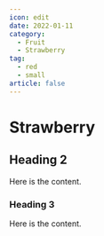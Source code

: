 ```yaml
---
icon: edit
date: 2022-01-11
category:
  - Fruit
  - Strawberry
tag:
  - red
  - small
article: false
---
```


# Strawberry

## Heading 2

Here is the content.

### Heading 3

Here is the content.
